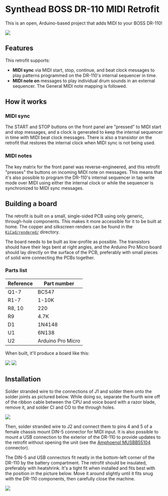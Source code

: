 # Synthead BOSS DR-110 MIDI Retrofit

This is an open, Arduino-based project that adds MIDI to your BOSS DR-110!

![](https://user-images.githubusercontent.com/820984/56480262-26b3ab80-646e-11e9-9777-f2b82b080ad2.jpg)

## Features

This retrofit supports:

- **MIDI sync** via MIDI start, stop, continue, and beat clock messages to play patterns programmed on the DR-110's internal sequencer in time.
- **MIDI note on** messages to play individual drum sounds in an external sequencer.  The General MIDI note mapping is followed.

## How it works

### MIDI sync

The START and STOP buttons on the front panel are "pressed" to MIDI start and stop messages, and a clock is generated to keep the internal sequencer in time with MIDI beat clock messages.  There is also a transistor on the retrofit that restores the internal clock when MIDI sync is not being used.

### MIDI notes

The key matrix for the front panel was reverse-engineered, and this retrofit "presses" the buttons on incoming MIDI note on messages.  This means that it's also possible to program the DR-110's internal sequencer in tap write mode over MIDI using either the internal clock or while the sequencer is synchronized to MIDI sync messages.

## Building a board

The retrofit is built on a small, single-sided PCB using only generic, through-hole components.  This makes it more accessible for it to be built at home.  The copper and silkscreen renders can be found in the [`KiCad/rendered/`](https://github.com/synthead/dr110-midi/tree/master/KiCad/rendered/) directory.

The board needs to be built as low-profile as possible.  The transistors should have their legs bent at right angles, and the Arduino Pro Micro board should lay directly on the surface of the PCB, preferably with small pieces of solid wire connecting the PCBs together.

### Parts list

| Reference | Part number       |
|-----------|-------------------|
| Q1-7      | BC547             |
| R1-7      | 1-10K             |
| R8, 10    | 220               |
| R9        | 4.7K              |
| D1        | 1N4148            |
| U1        | 6N138             |
| U2        | Arduino Pro Micro |

When built, it'll produce a board like this:

![](https://user-images.githubusercontent.com/820984/56480603-ae4dea00-646f-11e9-9e30-c6c5533483d1.jpg)
![](https://user-images.githubusercontent.com/820984/56481152-72685400-6472-11e9-80aa-8a49555c6e73.jpg)

## Installation

Solder stranded wire to the connections of J1 and solder them onto the solder joints as pictured below.  While doing so, separate the fourth wire off of the ribbon cable between the CPU and voice board with a razor blade, remove it, and solder CI and CO to the through holes.

![](https://user-images.githubusercontent.com/820984/56482752-a9dafe80-647a-11e9-8b26-b39a917f7213.jpg)

Then, solder stranded wire to J2 and connect them to pins 4 and 5 of a female chassis mount DIN-5 connector for MIDI input.  It is also possible to mount a USB connection to the exterior of the DR-110 to provide updates to the retrofit without opening the unit (see the [Amphoenol MUSBB55104](https://www.arrow.com/en/products/musbb55104/amphenol) connector).

The DIN-5 and USB connectors fit neatly in the bottom-left corner of the DR-110 by the battery compartment.  The retrofit should be insulated, preferably with heatshrink.  It's a tight fit when installed and fits best with the position in the picture below.  Move it around slightly until it fits snug with the DR-110 components, then carefully close the machine.

![](https://user-images.githubusercontent.com/820984/56482975-d6dbe100-647b-11e9-833c-a8e892dff889.jpg)
